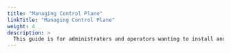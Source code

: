 ```yaml
---
title: "Managing Control Plane"
linkTitle: "Managing Control Plane"
weight: 4
description: >
  This guide is for administrators and operators wanting to install and configure PipeCD for other developers.
---
```

